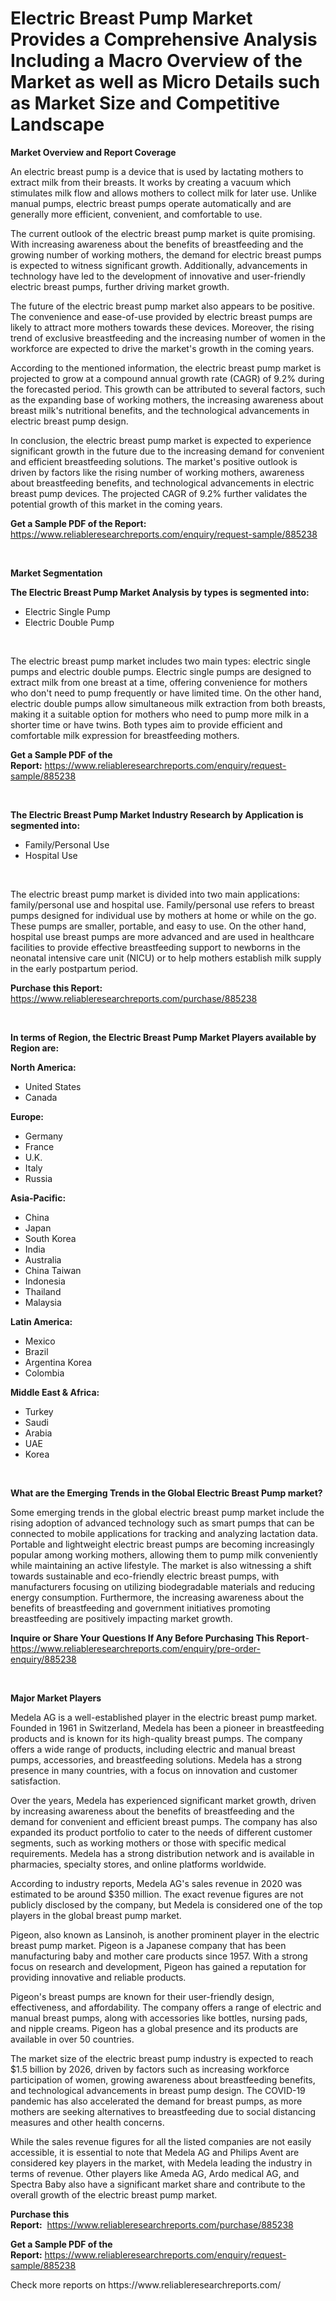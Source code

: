 <p><h1>Electric Breast Pump Market Provides a Comprehensive Analysis Including a Macro Overview of the Market as well as Micro Details such as Market Size and Competitive Landscape</h1></p><p><strong>Market Overview and Report Coverage</strong></p>
<p><p>An electric breast pump is a device that is used by lactating mothers to extract milk from their breasts. It works by creating a vacuum which stimulates milk flow and allows mothers to collect milk for later use. Unlike manual pumps, electric breast pumps operate automatically and are generally more efficient, convenient, and comfortable to use.</p><p>The current outlook of the electric breast pump market is quite promising. With increasing awareness about the benefits of breastfeeding and the growing number of working mothers, the demand for electric breast pumps is expected to witness significant growth. Additionally, advancements in technology have led to the development of innovative and user-friendly electric breast pumps, further driving market growth.</p><p>The future of the electric breast pump market also appears to be positive. The convenience and ease-of-use provided by electric breast pumps are likely to attract more mothers towards these devices. Moreover, the rising trend of exclusive breastfeeding and the increasing number of women in the workforce are expected to drive the market's growth in the coming years.</p><p>According to the mentioned information, the electric breast pump market is projected to grow at a compound annual growth rate (CAGR) of 9.2% during the forecasted period. This growth can be attributed to several factors, such as the expanding base of working mothers, the increasing awareness about breast milk's nutritional benefits, and the technological advancements in electric breast pump design.</p><p>In conclusion, the electric breast pump market is expected to experience significant growth in the future due to the increasing demand for convenient and efficient breastfeeding solutions. The market's positive outlook is driven by factors like the rising number of working mothers, awareness about breastfeeding benefits, and technological advancements in electric breast pump devices. The projected CAGR of 9.2% further validates the potential growth of this market in the coming years.</p></p>
<p><strong>Get a Sample PDF of the Report:</strong> <a href="https://www.reliableresearchreports.com/enquiry/request-sample/885238">https://www.reliableresearchreports.com/enquiry/request-sample/885238</a></p>
<p>&nbsp;</p>
<p><strong>Market Segmentation</strong></p>
<p><strong>The Electric Breast Pump Market Analysis by types is segmented into:</strong></p>
<p><ul><li>Electric Single Pump</li><li>Electric Double Pump</li></ul></p>
<p>&nbsp;</p>
<p><p>The electric breast pump market includes two main types: electric single pumps and electric double pumps. Electric single pumps are designed to extract milk from one breast at a time, offering convenience for mothers who don't need to pump frequently or have limited time. On the other hand, electric double pumps allow simultaneous milk extraction from both breasts, making it a suitable option for mothers who need to pump more milk in a shorter time or have twins. Both types aim to provide efficient and comfortable milk expression for breastfeeding mothers.</p></p>
<p><strong>Get a Sample PDF of the Report:</strong>&nbsp;<a href="https://www.reliableresearchreports.com/enquiry/request-sample/885238">https://www.reliableresearchreports.com/enquiry/request-sample/885238</a></p>
<p>&nbsp;</p>
<p><strong>The Electric Breast Pump Market Industry Research by Application is segmented into:</strong></p>
<p><ul><li>Family/Personal Use</li><li>Hospital Use</li></ul></p>
<p>&nbsp;</p>
<p><p>The electric breast pump market is divided into two main applications: family/personal use and hospital use. Family/personal use refers to breast pumps designed for individual use by mothers at home or while on the go. These pumps are smaller, portable, and easy to use. On the other hand, hospital use breast pumps are more advanced and are used in healthcare facilities to provide effective breastfeeding support to newborns in the neonatal intensive care unit (NICU) or to help mothers establish milk supply in the early postpartum period.</p></p>
<p><strong>Purchase this Report:</strong>&nbsp; <a href="https://www.reliableresearchreports.com/purchase/885238">https://www.reliableresearchreports.com/purchase/885238</a></p>
<p>&nbsp;</p>
<p><strong>In terms of Region, the Electric Breast Pump Market Players available by Region are:</strong></p>
<p>
    <p> <strong> North America: </strong>
        <ul>
            <li>United States</li>
            <li>Canada</li>
        </ul>
        </p> 
    <p> <strong> Europe: </strong>
        <ul>
            <li>Germany</li>
            <li>France</li>
            <li>U.K.</li>
            <li>Italy</li>
            <li>Russia</li>
        </ul>
        </p> 
    <p> <strong> Asia-Pacific: </strong>
        <ul>
            <li>China</li>
            <li>Japan</li>
            <li>South Korea</li>
            <li>India</li>
            <li>Australia</li>
            <li>China Taiwan</li>
            <li>Indonesia</li>
            <li>Thailand</li>
            <li>Malaysia</li>
        </ul>
        </p> 
    <p> <strong> Latin America: </strong>
        <ul>
            <li>Mexico</li>
            <li>Brazil</li>
            <li>Argentina Korea</li>
            <li>Colombia</li>
        </ul>
        </p> 
    <p> <strong> Middle East & Africa: </strong>
        <ul>
            <li>Turkey</li>
            <li>Saudi</li>
            <li>Arabia</li>
            <li>UAE</li>
            <li>Korea</li>
        </ul>
    </p>
    </p>
<p>&nbsp;</p>
<p><strong>What are the Emerging Trends in the Global Electric Breast Pump market?</strong></p>
<p><p>Some emerging trends in the global electric breast pump market include the rising adoption of advanced technology such as smart pumps that can be connected to mobile applications for tracking and analyzing lactation data. Portable and lightweight electric breast pumps are becoming increasingly popular among working mothers, allowing them to pump milk conveniently while maintaining an active lifestyle. The market is also witnessing a shift towards sustainable and eco-friendly electric breast pumps, with manufacturers focusing on utilizing biodegradable materials and reducing energy consumption. Furthermore, the increasing awareness about the benefits of breastfeeding and government initiatives promoting breastfeeding are positively impacting market growth.</p></p>
<p><strong>Inquire or Share Your Questions If Any Before Purchasing This Report</strong>- <a href="https://www.reliableresearchreports.com/enquiry/pre-order-enquiry/885238">https://www.reliableresearchreports.com/enquiry/pre-order-enquiry/885238</a></p>
<p>&nbsp;</p>
<p><strong>Major Market Players</strong></p>
<p><p>Medela AG is a well-established player in the electric breast pump market. Founded in 1961 in Switzerland, Medela has been a pioneer in breastfeeding products and is known for its high-quality breast pumps. The company offers a wide range of products, including electric and manual breast pumps, accessories, and breastfeeding solutions. Medela has a strong presence in many countries, with a focus on innovation and customer satisfaction.</p><p>Over the years, Medela has experienced significant market growth, driven by increasing awareness about the benefits of breastfeeding and the demand for convenient and efficient breast pumps. The company has also expanded its product portfolio to cater to the needs of different customer segments, such as working mothers or those with specific medical requirements. Medela has a strong distribution network and is available in pharmacies, specialty stores, and online platforms worldwide.</p><p>According to industry reports, Medela AG's sales revenue in 2020 was estimated to be around $350 million. The exact revenue figures are not publicly disclosed by the company, but Medela is considered one of the top players in the global breast pump market.</p><p>Pigeon, also known as Lansinoh, is another prominent player in the electric breast pump market. Pigeon is a Japanese company that has been manufacturing baby and mother care products since 1957. With a strong focus on research and development, Pigeon has gained a reputation for providing innovative and reliable products.</p><p>Pigeon's breast pumps are known for their user-friendly design, effectiveness, and affordability. The company offers a range of electric and manual breast pumps, along with accessories like bottles, nursing pads, and nipple creams. Pigeon has a global presence and its products are available in over 50 countries.</p><p>The market size of the electric breast pump industry is expected to reach $1.5 billion by 2026, driven by factors such as increasing workforce participation of women, growing awareness about breastfeeding benefits, and technological advancements in breast pump design. The COVID-19 pandemic has also accelerated the demand for breast pumps, as more mothers are seeking alternatives to breastfeeding due to social distancing measures and other health concerns.</p><p>While the sales revenue figures for all the listed companies are not easily accessible, it is essential to note that Medela AG and Philips Avent are considered key players in the market, with Medela leading the industry in terms of revenue. Other players like Ameda AG, Ardo medical AG, and Spectra Baby also have a significant market share and contribute to the overall growth of the electric breast pump market.</p></p>
<p><strong>Purchase this Report:</strong>&nbsp;&nbsp;<a href="https://www.reliableresearchreports.com/purchase/885238">https://www.reliableresearchreports.com/purchase/885238</a></p>
<p></p>
<p><strong>Get a Sample PDF of the Report:</strong>&nbsp;<a href="https://www.reliableresearchreports.com/enquiry/request-sample/885238">https://www.reliableresearchreports.com/enquiry/request-sample/885238</a></p>
<p>Check more reports on https://www.reliableresearchreports.com/</p>